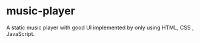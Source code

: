 # music-player
A static music player with good UI implemented by only using HTML, CSS , JavaScript.
